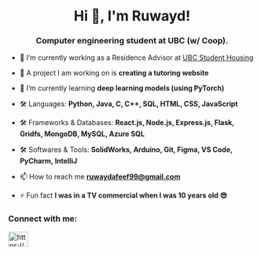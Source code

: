 <h1 align="center">Hi 👋, I'm Ruwayd!</h1>
<h3 align="center">Computer engineering student at UBC (w/ Coop).</h3>

- 🔭 I’m currently working as a Residence Advisor at [UBC Student Housing](https://vancouver.housing.ubc.ca/residence-life/meet-the-team/)

- 🔭 A project I am working on is **creating a tutoring website**

- 🌱 I’m currently learning **deep learning models (using PyTorch)**

- 🛠️ Languages: **Python, Java, C, C++, SQL, HTML, CSS, JavaScript**

- 🛠️ Frameworks & Databases: **React.js, Node.js, Express.js, Flask, Gridfs, MongoDB, MySQL, Azure SQL**

- 🛠️ Softwares & Tools: **SolidWorks, Arduino, Git, Figma, VS Code, PyCharm, IntelliJ**

- 📫 How to reach me **ruwaydafeef99@gmail.com**

- ⚡ Fun fact **I was in a TV commercial when I was 10 years old 😎**

<h3 align="left">Connect with me:</h3>
<p align="left">
<a href="https://www.linkedin.com/in/mir-ruwayd-afeef/" target="blank"><img align="center" src="https://raw.githubusercontent.com/rahuldkjain/github-profile-readme-generator/master/src/images/icons/Social/linked-in-alt.svg" alt="https://www.linkedin.com/in/mir-ruwayd-afeef/" height="30" width="40" /></a>
</p>

<!--
**ruwayd99/ruwayd99** is a ✨ _special_ ✨ repository because its `README.md` (this file) appears on your GitHub profile.

Here are some ideas to get you started:

- 🔭 I’m currently working on ...
- 🌱 I’m currently learning ...
- 👯 I’m looking to collaborate on ...
- 🤔 I’m looking for help with ...
- 💬 Ask me about ...
- 📫 How to reach me: ...
- 😄 Pronouns: ...
- ⚡ Fun fact: ...
-->
